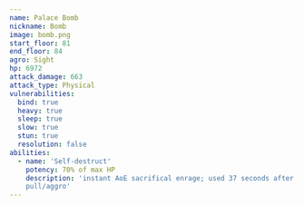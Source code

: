 ```yaml
---
name: Palace Bomb
nickname: Bomb
image: bomb.png
start_floor: 81
end_floor: 84
agro: Sight
hp: 6972
attack_damage: 663
attack_type: Physical
vulnerabilities:
  bind: true
  heavy: true
  sleep: true
  slow: true
  stun: true
  resolution: false
abilities:
  - name: 'Self-destruct'
    potency: 70% of max HP
    description: 'instant AoE sacrifical enrage; used 37 seconds after
    pull/aggro'
---
```

